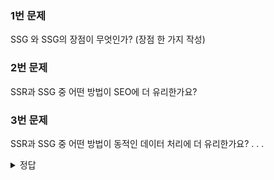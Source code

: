 ### 1번 문제
SSG 와 SSG의 장점이 무엇인가? (장점 한 가지 작성)

### 2번 문제
SSR과 SSG 중 어떤 방법이 SEO에 더 유리한가요?

### 3번 문제 
SSR과 SSG 중 어떤 방법이 동적인 데이터 처리에 더 유리한가요?
.
.
.

<details>
<summary>정답</summary>
1번 문제 정답 : SSR은 서버에서 페이지를 렌더링하므로 초기 로딩 속도가 빠르다.
               SSG는 요청마다 서버에서 페이지를 렌더링할 필요가 없으므로 서버 부하가 감소한다.

2번 문제 정답 : SSR

3번 문제 정답 : SSR

</details>
